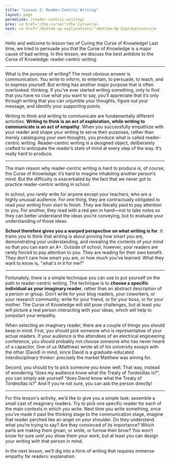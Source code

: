```yaml
---
title: "Lesson 2: Reader-Centric Writing"
layout: page
permalink: /reader-centric-writing/
prev: <a href="/the-curse/">The Curse</a>
next: <a href="/bottom-up-explanations/">Bottom-Up Explanations</a>
---
```


Hello and welcome to lesson two of Curing the Curse of Knowledge! Last time, we tried to persuade you that the Curse of Knowledge is a major cause of bad writing. In this lesson, we discuss the best antidote to the Curse of Knowledge: reader-centric writing.

<hr>

What is the purpose of writing? The most obvious answer is communication. You write to inform, to entertain, to persuade, to teach, and to express yourself. But writing has another major purpose that is often overlooked: thinking. If you’ve ever started writing something, only to find that you have no clue what you want to say, you’ll appreciate that it’s only through writing that you can unjumble your thoughts, figure out your message, and identify your supporting points.

Writing to think and writing to communicate are fundamentally different activities. **Writing to think is an act of exploration, while writing to communicate is an act of empathy**. When you successfully empathize with your reader and shape your writing to serve their purposes, rather than merely cataloguing your own thoughts, you produce what is called reader-centric writing. Reader-centric writing is a designed object, deliberately crafted to anticipate the reader’s state of mind at every step of the way. It’s really hard to produce.

<hr>

The main reason why reader-centric writing is hard to produce is, of course, the Curse of Knowledge: it’s hard to imagine inhabiting another person’s mind. But the difficulty is exacerbated by the fact that we never got to practice reader-centric writing in school.

In school, you rarely write for anyone except your teachers, who are a highly unusual audience. For one thing, they are contractually obligated to read your writing from start to finish. They are literally paid to pay attention to you. For another, they read with a red pen in hand—not to take notes so they can better understand the ideas you’re conveying, but to evaluate your understanding of those ideas.

**School therefore gives you a warped perspective on what writing is for**. It trains you to think that writing is about proving how smart you are, demonstrating your understanding, and revealing the contents of your mind so that you can earn an A+. Outside of school, however, your readers are rarely forced to pay attention to you. They are reading for their own benefit. They don’t care how smart you are, or how much you’ve learned. What they want to know is, "what's in it for me?"

<hr>

Fortunately, there is a simple technique you can use to put yourself on the path to reader-centric writing. The technique is to **choose a specific individual as your imaginary reader**, rather than an abstract description of a person or group. Don’t write for your blog readers, your coworkers, or your research community; write for your friend, or for your boss, or for your mother. The Curse of Knowledge will still pose challenges, but at least you will picture a real person interacting with your ideas, which will help to jumpstart your empathy.

When selecting an imaginary reader, there are a couple of things you should keep in mind. First, you should pick someone who is representative of your actual readers. If your audience is the attendees of an electrical engineering conference, you should probably not choose someone who has never heard of a capacitor. One of us (Matthew) wrote all of his university essays with the other (David) in mind, since David is a graduate-educated interdisciplinary thinker: precisely the market Matthew was aiming for.

Second, you should try to pick someone you know well. That way, instead of wondering “does my audience know what the Treaty of Tordesillas is?”, you can simply ask yourself “does David know what the Treaty of Tordesillas is?” And if you’re not sure, you can ask the person directly!

<hr>

For this lesson's activity, we’d like to give you a simple task: assemble a small cast of imaginary readers. Try to pick one specific reader for each of the main contexts in which you write. Next time you write something, once you’ve made it past the thinking stage to the communication stage, imagine that reader perched like an angel on your shoulder. Do they understand what you’re trying to say? Are they convinced of its importance? Which parts are making them groan, or smile, or furrow their brow? You won’t know for sure until you show them your work, but at least you can design your writing with that person in mind.

In the next lesson, we’ll dig into a form of writing that requires immense empathy for readers: explanation.
